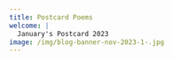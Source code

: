 ```yaml
---
title: Postcard Poems
welcome: |
  January's Postcard 2023
image: /img/blog-banner-nov-2023-1-.jpg
---
```

